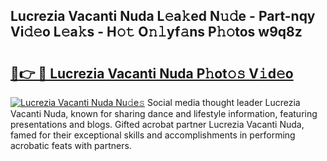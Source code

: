 ## Lucrezia Vacanti Nuda L𝚎a𝚔ed N𝚞𝚍e - Part-nqy Vi𝚍𝚎o L𝚎a𝚔s - H𝚘𝚝 O𝚗𝚕yf𝚊ns P𝚑𝚘tos w9q8z

# <h2><a href="http://kf6181.oniu.top/?m=Lucrezia+Vacanti+Nuda">🔗👉 🔴 Lucrezia Vacanti Nuda P𝚑ot𝚘𝚜 V𝚒d𝚎o</a></h2>

[![Lucrezia Vacanti Nuda Nu𝚍e𝚜](https://i.imgur.com/0qMVB7G.gif)](http://kf6181.oniu.top/?m=Lucrezia+Vacanti+Nuda)
Social media thought leader Lucrezia Vacanti Nuda, known for sharing dance and lifestyle information, featuring presentations and blogs. Gifted acrobat partner Lucrezia Vacanti Nuda, famed for their exceptional skills and accomplishments in performing acrobatic feats with partners.  
